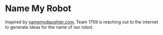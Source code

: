# Name My Robot

Inspired by [namemydaughter.com](http://www.namemydaughter.com/), Team 1759 is
reaching out to the internet to generate ideas for the name of our robot. 
